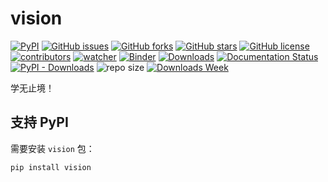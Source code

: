 # vision

[![PyPI][pypi-badge]][pypi-link]
[![GitHub issues][issue-badge]][issue-link]
[![GitHub forks][fork-badge]][fork-link]
[![GitHub stars][star-badge]][star-link]
[![GitHub license][license-badge]][license-link]
[![contributors][contributor-badge]][contributor-link]
[![watcher][watcher-badge]][watcher-link]
[![Binder][binder-badge]][binder-link]
[![Downloads][download-badge]][download-link]
[![Documentation Status][status-badge]][status-link]
[![PyPI - Downloads][install-badge]][install-link]
![repo size](https://img.shields.io/github/repo-size/xinetzone/vision.svg)
[![Downloads Week](https://pepy.tech/badge/vision/week)](https://pepy.tech/project/vision)

学无止境！

[pypi-badge]: https://img.shields.io/pypi/v/vision.svg
[pypi-link]: https://pypi.org/project/vision/
[issue-badge]: https://img.shields.io/github/issues/xinetzone/vision
[issue-link]: https://github.com/xinetzone/vision/issues
[fork-badge]: https://img.shields.io/github/forks/xinetzone/vision
[fork-link]: https://github.com/xinetzone/vision/network
[star-badge]: https://img.shields.io/github/stars/xinetzone/vision
[star-link]: https://github.com/xinetzone/vision/stargazers
[license-badge]: https://img.shields.io/github/license/xinetzone/vision
[license-link]: https://github.com/xinetzone/vision/LICENSE
[contributor-badge]: https://img.shields.io/github/contributors/xinetzone/vision
[contributor-link]: https://github.com/xinetzone/vision/contributors
[watcher-badge]: https://img.shields.io/github/watchers/xinetzone/vision
[watcher-link]: https://github.com/xinetzone/vision/watchers
[binder-badge]: https://mybinder.org/badge_logo.svg
[binder-link]: https://mybinder.org/v2/gh/xinetzone/vision/main
[install-badge]: https://img.shields.io/pypi/dw/vision?label=pypi%20installs
[install-link]: https://pypistats.org/packages/vision
[status-badge]: https://readthedocs.org/projects/vision/badge/?version=latest
[status-link]: https://vision.readthedocs.io/zh/latest/?badge=latest
[download-badge]: https://pepy.tech/badge/vision
[download-link]: https://pepy.tech/project/vision

## 支持 PyPI

需要安装 `vision` 包：

```shell
pip install vision
```
